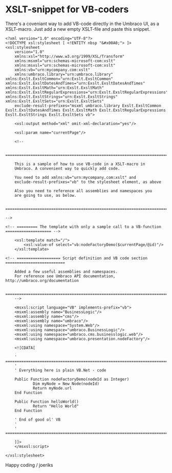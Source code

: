 # XSLT-snippet for VB-coders

There's a coveniant way to add VB-code directly in the Umbraco UI, as a XSLT-macro. Just add a new empty XSLT-file and paste this snippet.

	<?xml version="1.0" encoding="UTF-8"?>
	<!DOCTYPE xsl:stylesheet [ <!ENTITY nbsp "&#x00A0;"> ]>
	<xsl:stylesheet 
		version="1.0" 
		xmlns:xsl="http://www.w3.org/1999/XSL/Transform" 
		xmlns:msxml="urn:schemas-microsoft-com:xslt"
		xmlns:msxsl="urn:schemas-microsoft-com:xslt"
		xmlns:vb="urn:mycompany.com:xslt"
		xmlns:umbraco.library="urn:umbraco.library" xmlns:Exslt.ExsltCommon="urn:Exslt.ExsltCommon" xmlns:Exslt.ExsltDatesAndTimes="urn:Exslt.ExsltDatesAndTimes" xmlns:Exslt.ExsltMath="urn:Exslt.ExsltMath" xmlns:Exslt.ExsltRegularExpressions="urn:Exslt.ExsltRegularExpressions" xmlns:Exslt.ExsltStrings="urn:Exslt.ExsltStrings" xmlns:Exslt.ExsltSets="urn:Exslt.ExsltSets" 
		exclude-result-prefixes="msxml umbraco.library Exslt.ExsltCommon Exslt.ExsltDatesAndTimes Exslt.ExsltMath Exslt.ExsltRegularExpressions Exslt.ExsltStrings Exslt.ExsltSets vb">

		<xsl:output method="xml" omit-xml-declaration="yes"/>

		<xsl:param name="currentPage"/>

		<!--

     ====================================================================================

        This is a sample of how to use VB-code in a XSLT-macro in
        Umbraco. A convenient way to quickly add code.
 
        You need to add xmlns:vb="urn:mycompany.com:xslt" and 
        exclude-result-prefixes="vb" to the stylesheet element, as above

        Also you need to reference all assemblies and namespaces you
        are going to use, as below.
 
     ====================================================================================

	-->

	<!-- ========= The template with only a sample call to a VB-function ==================== -->

		<xsl:template match="/">
			<xsl:value-of select="vb:nodeFactoryDemo($currentPage/@id)"/>
		</xsl:template>

	<!-- =================== Script definition and VB code section ==========================

        Added a few useful assemblies and namespaces. 
        For reference see Umbraco API documentation, http://umbraco.org/documentation

     ====================================================================================
		-->

        <msxsl:script language="VB" implements-prefix="vb">
        <msxml:assembly name="BusinessLogic"/>
        <msxml:assembly name="cms"/>
        <msxml:assembly name="umbraco"/>
        <msxml:using namespace="System.Web"/>
        <msxml:using namespace="umbraco.BusinessLogic"/>
        <msxml:using namespace="umbraco.cms.businesslogic.web"/>
        <msxml:using namespace="umbraco.presentation.nodeFactory"/>

        <![CDATA[

        ' =============================================================================
        '
        ' Everything here is plain VB.Net - code

        Public Function nodeFactoryDemo(nodeId as Integer)
                Dim myNode = New Node(nodeId)
                Return myNode.url
        End Function

        Public Function helloWorld()
                Return "Hello World"
        End Function

        ' End of good ol' VB
        '
        ' =============================================================================

        ]]>
        </msxsl:script>

	</xsl:stylesheet>
	
Happy coding / joeriks
